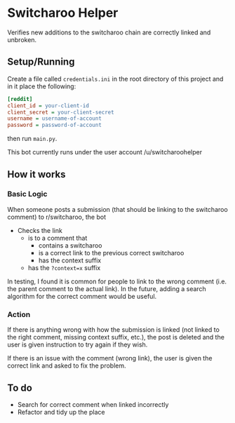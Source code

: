 # Switcharoo Helper

Verifies new additions to the switcharoo chain are correctly linked and unbroken.

## Setup/Running

Create a file called `credentials.ini` in the root directory of this project 
and in it place the following:
```ini
[reddit]
client_id = your-client-id
client_secret = your-client-secret
username = username-of-account
password = password-of-account
```

then run `main.py`.

This bot currently runs under the user account /u/switcharoohelper

## How it works

### Basic Logic
When someone posts a submission (that should be linking to the switcharoo comment) to 
r/switcharoo, the bot

* Checks the link
    * is to a comment that
        * contains a switcharoo
        * is a correct link to the previous correct switcharoo
        * has the context suffix
    * has the `?context=x` suffix

In testing, I found it is common for people to link to the wrong comment (i.e. 
the parent comment to the actual link). In the future, adding a search algorithm for the 
correct comment would be useful.

### Action

If there is anything wrong with how the submission is linked (not linked to the right comment, missing 
context suffix, etc.), the post is deleted and the user is given instruction to try 
again if they wish. 

If there is an issue with the comment (wrong link), the user is given the correct link and 
asked to fix the problem.

## To do
* Search for correct comment when linked incorrectly
* Refactor and tidy up the place
